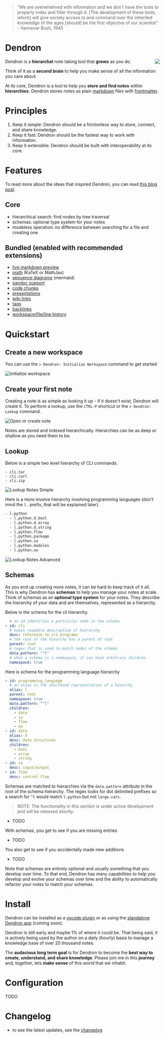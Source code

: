 <style>
  img[src*="#center"] {
      display: block;
      margin: 0 auto;
  }
  img[src*="#right"] {
    float: right;
    display: block;
}
</style>

> "We are overwhelmed with information and we don't have the tools to properly index and filter through it. [The development of these tools, which] will give society access to and command over the inherited knowledge of the ages [should] be the first objective of our scientist" - Vannevar Bush, 1945

# Dendron

![](https://foundation-prod-assetspublic53c57cce-8cpvgjldwysl.s3-us-west-2.amazonaws.com/assets/2020-06-30-21-30-51.png#right)

Dendron is a **hierarchal** note taking tool that **grows** as you do. 

Think of it as a **second brain** to help you make sense of all the information you care about. 

At its core, Dendron is a tool to help you **store and find notes** within **hierarchies**.  Dendron stores notes as plain [markdown](TODO) files with [frontmatter](). 

# Principles

1. Keep it simple: Dendron should be a frictionless way to store, connect, and share knowledge.
2. Keep it fast: Dendron should be the fastest way to work with information.
3. Keep it extensible: Dendron should be built with interoperability at its core. 

# Features

To read more about the ideas that inspired Dendron, you can read [this blog post](https://kevinslin.com/organizing/its_not_you_its_your_knowledge_base/).

## Core
- hierarchical search: find nodes by tree traversal
- schemas: optional type system for your notes
- modeless operation: no difference between searching for a file and creating one

## Bundled (enabled with recommended extensions)

- [live markdown preview](https://marketplace.visualstudio.com/items?itemName=shd101wyy.markdown-preview-enhanced)
- [math](https://shd101wyy.github.io/markdown-preview-enhanced/#/math) (KaTeX or MathJax)
- [sequence diagrams](https://shd101wyy.github.io/markdown-preview-enhanced/#/diagrams?id=mermaid) (mermaid)
- [pandoc support](https://shd101wyy.github.io/markdown-preview-enhanced/#/pandoc)
- [code chunks](https://shd101wyy.github.io/markdown-preview-enhanced/#/code-chunk)
- [presentations](https://rawgit.com/shd101wyy/markdown-preview-enhanced/master/docs/presentation-intro.html)
- [wiki links](https://marketplace.visualstudio.com/items?itemName=kortina.vscode-markdown-notes)
- [tags](https://marketplace.visualstudio.com/items?itemName=kortina.vscode-markdown-notes)
- [backlinks](https://marketplace.visualstudio.com/items?itemName=kortina.vscode-markdown-notes)
- [workspace/file/line history](https://marketplace.visualstudio.com/items?itemName=eamodio.gitlens#current-line-blame-)

# Quickstart

## Create a new workspace

You can use the `> Dendron: Initialize Workspace` command to get started

![Initialize workspace](https://foundation-prod-assetspublic53c57cce-8cpvgjldwysl.s3-us-west-2.amazonaws.com/assets/dendron-init.gif)

## Create your first note

Creating a note is as simple as looking it up - if it doesn't exist, Dendron will create it. To perform a lookup, use the `CTRL-P` shortcut or the `> Dendron: Lookup` command.

![Open or create note](https://foundation-prod-assetspublic53c57cce-8cpvgjldwysl.s3-us-west-2.amazonaws.com/assets/dendron-open-create.gif)

Notes are stored and indexed hierarchically. Hierarchies can be as deep or shallow as you need them to be. 

## Lookup

Below is a simple two level hierarchy of CLI commands.

```
- cli.tar
- cli.curl
- cli.zip
```
![Lookup Notes Simple](https://foundation-prod-assetspublic53c57cce-8cpvgjldwysl.s3-us-west-2.amazonaws.com/assets/dendron-lookup-simple.gif)

Here is a more involve hierarchy involving programming languages (don't mind the `l.` prefix, that will be explained later).

```sh
- l.python
  - l.python.d.bool
  - l.python.d.array
  - l.python.d.string
  - l.python.flow
  - l.python.package
  - l.python.io
  - l.python.modules
  - l.python.oo
```

![Lookup Notes Advanced](https://foundation-prod-assetspublic53c57cce-8cpvgjldwysl.s3-us-west-2.amazonaws.com/assets/dendron-lookup-advanced.gif)

## Schemas 
As you end up creating more notes, it can be hard to keep track of it all. This is why Dendron has **schemas** to help you manage your notes at scale. Think of schemas as an **optional type system** for your notes. They describe the hierarchy of your data and are themselves, represented as a hierarchy.

Below is the schema for the cli hierarchy.

```yml
  # an id identifies a particular node in the schema
- id: cli 
  # human readable description of hierarchy
  desc: reference to cli programs
  # the root of the hiearchy has a parent of root
  parent: root
  # regex that is used to match nodes of the schema
  data.pattern: "^l"
  # when a schema is a namespace, it can have arbitrary children
  namespace: true
```

Here is schema for the programming language hierarchy

```yml
- id: programming_language
  # an alias is the shorthand representation of a hiearchy
  alias: l
  parent: root
  namespace: true
  data.pattern: "^l"
  children:
    - data
    - io
    - flow
    - oo
- id: data
  alias: d
  desc: data structures
  children:
    - bool
    - array
    - string
- id: io
  desc: input/output
- id: flow
  desc: control flow
```

Schemas are matched to hierarchies via the `data.pattern` attribute in the root of the schema hierarchy. The regex looks for dot delimited prefixes so a search for `^l` would match `l.python` but not `large.cats`.

> NOTE: The functionality in this section is under active development and will be released shortly. 

- TODO

With schemas, you get to see if you are missing entries

- TODO

You also get to see if you accidentally made new additions

- TODO

Note that schemas are entirely optional and usually something that you develop over time. To that end, Dendron has many capabilities to help you develop and evolve your schemas over time and the ability to automatically refactor your notes to match your schemas. 

# Install

Dendron can be installed as a [vscode plugin](TODO) or as using the [standalone Dendron app](TODO) (coming soon). 

Dendron is still early and maybe 1% of where it could be. That being said, it is actively being used by the author on a daily (hourly) basis to manage a knowledge base of over 20 thousand notes. 

The **audacious long term goal** is for Dendron to become the **best way to create, understand, and share knowledge**. Please join me in this **journey** and, together, lets **make sense** of this world that we inhabit.

# Configuration

TODO

# Changelog
- to see the latest updates, see the [changelog](https://github.com/dendronhq/dendron/blob/master/CHANGELOG.md)